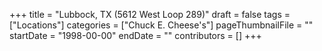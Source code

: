 +++
title = "Lubbock, TX (5612 West Loop 289)"
draft = false
tags = ["Locations"]
categories = ["Chuck E. Cheese's"]
pageThumbnailFile = ""
startDate = "1998-00-00"
endDate = ""
contributors = []
+++
